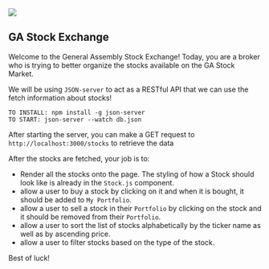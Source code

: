 <img src="https://images.unsplash.com/photo-1604689598793-b8bf1dc445a1?ixid=MXwxMjA3fDB8MHxwaG90by1wYWdlfHx8fGVufDB8fHw%3D&ixlib=rb-1.2.1&auto=format&fit=crop&w=1350&q=80">

## GA Stock Exchange

Welcome to the General Assembly Stock Exchange!
Today, you are a broker who is trying to better organize the stocks available on the GA Stock Market.

We will be using `JSON-server` to act as a RESTful API that we can use the fetch information about stocks!

```
TO INSTALL: npm install -g json-server
TO START: json-server --watch db.json
```

After starting the server, you can make a GET request to `http://localhost:3000/stocks` to retrieve the data

After the stocks are fetched, your job is to:
* Render all the stocks onto the page. The styling of how a Stock should look like is already in the `Stock.js` component.
* allow a user to buy a stock by clicking on it and when it is bought, it should be added to `My Portfolio`.
* allow a user to sell a stock in their `Portfolio` by clicking on the stock and it should be removed from their `Portfolio`.
* allow a user to sort the list of stocks alphabetically by the ticker name as well as by ascending price.
* allow a user to filter stocks based on the type of the stock.

Best of luck!
